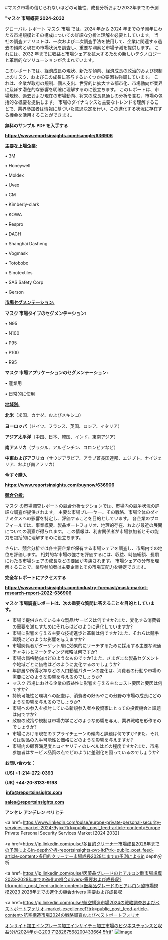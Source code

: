 #マスク市場の信じられないほどの可能性、成長分析および2032年までの予測

"<strong>マスク 市場概要 2024-2032</strong>

グローバル レポート <a href=https://www.reportsinsights.com/sample/636906>マスク 市場</a> では、2024 年から 2024 年までの予測年にわたる市場規模とその構成についての詳細な分析と理解を必要としています。 当社の調査アナリストは、一次および二次調査手法を使用して、企業に関連する過去の傾向と現在の市場状況を調査し、重要な洞察と市場予測を提供します。 これには、2032 年までに収益と市場シェアを拡大​​するための新しいテクノロジーと革新的なソリューションが含まれています。

このレポートでは、経済成長の現状、新たな傾向、経済成長の政治的および規制上のリスク、およびこの成長に寄与するいくつかの要因も強調しています。 これは、企業が政府の規制、個人支出、世界的に拡大する都市化、市場動向が業界に及ぼす潜在的な影響を明確に理解するのに役立ちます。 このレポートは、市場規模、過去および現在の市場動向、将来の成長見通しの分析を含む、市場の包括的な概要を提供します。 市場のダイナミクスと主要なトレンドを理解することで、業界参加者は情報に基づいた意思決定を行い、この進化する状況に存在する機会を活用することができます。

<strong><b>無料のサンプル PDF を入手する</b></strong>

<a href=https://www.reportsinsights.com/sample/636906><strong><u>https://www.reportsinsights.com/sample/636906</u></strong></a>

<strong>主要な上場企業:</strong>

• 3M

• Honeywell

• Moldex

• Uvex

• CM

• Kimberly-clark

• KOWA

• Respro

• DACH

• Shanghai Dasheng

• Vogmask

• Totobobo

• Sinotextiles

• SAS Safety Corp

• Gerson

<strong><u>市場セグメンテーション</u></strong><strong><u>:</u></strong>

<strong>マスク 市場タイプのセグメンテーション:</strong>

• N95

• N100

• P95

• P100

• R95

<strong>マスク 市場アプリケーションのセグメンテーション:</strong>

• 産業用

• 日常的に使用

<strong><u>地域別</u></strong><strong><u>:</u></strong>

<strong>北米</strong>（米国、カナダ、およびメキシコ）

<strong>ヨーロッパ</strong>（ドイツ、フランス、英国、ロシア、イタリア）

<strong>アジア太平洋</strong>（中国、日本、韓国、インド、東南アジア）

<strong>南アメリカ</strong>（ブラジル、アルゼンチン、コロンビアなど）

<strong>中東およびアフリカ</strong>（サウジアラビア、アラブ首長国連邦、エジプト、ナイジェリア、および南アフリカ）

<strong>今すぐ購入</strong>

<a href=https://www.reportsinsights.com/buynow/636906><strong><u>https://www.reportsinsights.com/buynow/636906</u></strong></a>

<strong><u>競合分析:</u></strong>

マスク の市場調査レポートの競合分析セクションでは、市場内の競争状況の詳細な調査が提供されます。 主要な市場プレーヤー、その戦略、市場全体のダイナミクスへの影響を特定し、評価することを目的としています。 各企業のプロフィールでは、事業概要、製品ポートフォリオ、地理的存在、および最近の展開についての洞察が得られます。 この情報は、利害関係者が市場参加者とその能力を包括的に理解するのに役立ちます。

さらに、競合分析では各主要企業が保有する市場シェアを調査し、市場内での地位を評価します。 相対的な市場の強さを評価するには、収益、時価総額、長期にわたる市場シェアの成長などの要因が考慮されます。 市場シェアの分布を理解することで、業界参加者は主要企業とその市場支配力を特定できます。

<strong>完全なレポートにアクセスする</strong>

<a href=https://www.reportsinsights.com/industry-forecast/mask-market-research-report-2022-636906><strong><u><b>https://www.reportsinsights.com/industry-forecast/mask-market-research-report-2022-636906</b></u></strong></a>

<strong><b>マスク 市場調査レポートは、次の重要な質問に答えることを目的としています。</b></strong>
<ul>
  <li>市場で提供されている主な製品/サービスは何ですか?また、変化する消費者の需要を満たすためにそれらはどのように進化していますか?</li>
  <li>市場に影響を与える主要な技術進歩と革新は何ですか?また、それらは競争環境にどのような影響を与えますか?</li>
  <li>市場関係者がターゲット層に効果的にリーチするために採用する主要な流通チャネルとマーケティング戦略は何ですか?</li>
  <li>市場の価格動向はどのようなものですか?また、さまざまな製品セグメントや地域ごとに価格はどのように変化するのでしょうか?</li>
  <li>年齢層や所得水準などの人口動態パターンの変化は、消費者の行動や市場の需要にどのような影響を与えるのでしょうか?</li>
  <li>マスク 市場における企業の収益性に影響を与える主なコスト要因と要因は何ですか?</li>
  <li>持続可能性と環境への配慮は、消費者の好みやこの分野の市場の成長にどのような影響を与えるのでしょうか?</li>
  <li>市場への参入を検討している新規参入者や投資家にとっての投資機会と課題は何ですか?</li>
  <li>政府の政策や規制は市場力学にどのような影響を与え、業界戦略を形作るのでしょうか?</li>
  <li>市場における現在のサプライチェーンの傾向と課題は何ですか?また、それらは製品の入手可能性と価格にどのような影響を与えますか?</li>
  <li>市場内の顧客満足度とロイヤリティのレベルはどの程度ですか?また、市場参加者はサービス品質の点でどのように差別化を図っているのでしょうか?</li>
</ul>
<strong>お問い合わせ：</strong>

<strong>(US) +1-214-272-0393</strong>

<strong>(UK) +44-20-8133-9198</strong>

<strong> </strong><a href=info@reportsinsights.com><strong><u>info@reportsinsights.com</u></strong></a>

<a href=sales@reportsinsights.com><strong><u>sales@reportsinsights.com</u></strong></a>

<strong>アンセレ アンデレン ベリヒテ</strong>

<a href=https://www.linkedin.com/pulse/europe-private-personal-security-services-market-2024-9yjxc?trk=public_post_feed-article-content>Europe Private Personal Security Services Market [2024 2032]</a>

<a href=https://jp.linkedin.com/pulse/多目的クリーナー市場成長2028年までの予測によるin-depth分析-reportsinsights-pvt-ltd?trk=public_post_feed-article-content>多目的クリーナー市場成長2028年までの予測によるin depth分析</a>

<a href=https://jp.linkedin.com/pulse/医薬品グレードのヒアルロン酸市場規模2023-2028年までの進化の機会drivers-需要および成長収?trk=public_post_feed-article-content>医薬品グレードのヒアルロン酸市場規模2023 2028年までの進化の機会drivers 需要および成長収</a>

<a href=https://jp.linkedin.com/pulse/航空構造市場2024の戦略調査およびベストポートフォリオ-market-excellence1?trk=public_post_feed-article-content>航空構造市場2024の戦略調査およびベストポートフォリオ</a>

<a href=https://www.linkedin.com/pulse/オンサイト加工インプレース加工インサイチュ加工市場のビジネスチャンスと収益分析2024年から203-7128267568200433664-5frjf/>オンサイト加工インプレース加工インサイチュ加工市場のビジネスチャンスと収益分析2024年から203 7128267568200433664 5frjf</a>"
![image](https://github.com/aanak123/RIMarketer1/assets/158471119/f0976765-c23e-41ca-9373-a46e74a47a8f)
